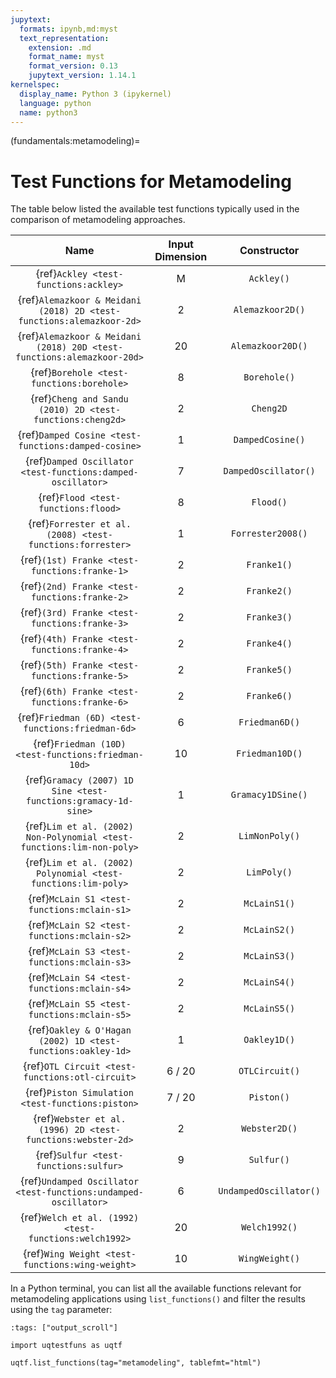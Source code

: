 ```yaml
---
jupytext:
  formats: ipynb,md:myst
  text_representation:
    extension: .md
    format_name: myst
    format_version: 0.13
    jupytext_version: 1.14.1
kernelspec:
  display_name: Python 3 (ipykernel)
  language: python
  name: python3
---
```


(fundamentals:metamodeling)=
# Test Functions for Metamodeling

The table below listed the available test functions typically used
in the comparison of metamodeling approaches.

|                                  Name                                  | Input Dimension |       Constructor       |
|:----------------------------------------------------------------------:|:---------------:|:-----------------------:|
|                 {ref}`Ackley <test-functions:ackley>`                  |        M        |       `Ackley()`        |
|  {ref}`Alemazkoor & Meidani (2018) 2D <test-functions:alemazkoor-2d>`  |        2        |    `Alemazkoor2D()`     |
| {ref}`Alemazkoor & Meidani (2018) 20D <test-functions:alemazkoor-20d>` |       20        |    `Alemazkoor20D()`    |
|               {ref}`Borehole <test-functions:borehole>`                |        8        |      `Borehole()`       |
|       {ref}`Cheng and Sandu (2010) 2D <test-functions:cheng2d>`        |        2        |        `Cheng2D`        |
|          {ref}`Damped Cosine <test-functions:damped-cosine>`           |        1        |    `DampedCosine()`     |
|      {ref}`Damped Oscillator <test-functions:damped-oscillator>`       |        7        |  `DampedOscillator()`   |
|                  {ref}`Flood <test-functions:flood>`                   |        8        |        `Flood()`        |
|       {ref}`Forrester et al. (2008) <test-functions:forrester>`        |        1        |    `Forrester2008()`    |
|             {ref}`(1st) Franke <test-functions:franke-1>`              |        2        |       `Franke1()`       |
|             {ref}`(2nd) Franke <test-functions:franke-2>`              |        2        |       `Franke2()`       |
|             {ref}`(3rd) Franke <test-functions:franke-3>`              |        2        |       `Franke3()`       |
|             {ref}`(4th) Franke <test-functions:franke-4>`              |        2        |       `Franke4()`       |
|             {ref}`(5th) Franke <test-functions:franke-5>`              |        2        |       `Franke5()`       |
|             {ref}`(6th) Franke <test-functions:franke-6>`              |        2        |       `Franke6()`       |
|           {ref}`Friedman (6D) <test-functions:friedman-6d>`            |        6        |     `Friedman6D()`      |
|          {ref}`Friedman (10D) <test-functions:friedman-10d>`           |       10        |     `Friedman10D()`     |
|     {ref}`Gramacy (2007) 1D Sine <test-functions:gramacy-1d-sine>`     |        1        |    `Gramacy1DSine()`    |
| {ref}`Lim et al. (2002) Non-Polynomial <test-functions:lim-non-poly>`  |        2        |     `LimNonPoly()`      |
|     {ref}`Lim et al. (2002) Polynomial <test-functions:lim-poly>`      |        2        |       `LimPoly()`       |
|              {ref}`McLain S1 <test-functions:mclain-s1>`               |        2        |      `McLainS1()`       |
|              {ref}`McLain S2 <test-functions:mclain-s2>`               |        2        |      `McLainS2()`       |
|              {ref}`McLain S3 <test-functions:mclain-s3>`               |        2        |      `McLainS3()`       |
|              {ref}`McLain S4 <test-functions:mclain-s4>`               |        2        |      `McLainS4()`       |
|              {ref}`McLain S5 <test-functions:mclain-s5>`               |        2        |      `McLainS5()`       |
|      {ref}`Oakley & O'Hagan (2002) 1D <test-functions:oakley-1d>`      |        1        |      `Oakley1D()`       |
|            {ref}`OTL Circuit <test-functions:otl-circuit>`             |     6 / 20      |     `OTLCircuit()`      |
|            {ref}`Piston Simulation <test-functions:piston>`            |     7 / 20      |       `Piston()`        |
|      {ref}`Webster et al. (1996) 2D <test-functions:webster-2d>`       |        2        |      `Webster2D()`      |
|                 {ref}`Sulfur <test-functions:sulfur>`                  |        9        |       `Sulfur()`        |
|    {ref}`Undamped Oscillator <test-functions:undamped-oscillator>`     |        6        | `UndampedOscillator()`  |
|         {ref}`Welch et al. (1992) <test-functions:welch1992>`          |       20        |      `Welch1992()`      |
|            {ref}`Wing Weight <test-functions:wing-weight>`             |       10        |     `WingWeight()`      |

In a Python terminal, you can list all the available functions relevant
for metamodeling applications using ``list_functions()`` and filter the results
using the ``tag`` parameter:

```{code-cell} ipython3
:tags: ["output_scroll"]

import uqtestfuns as uqtf

uqtf.list_functions(tag="metamodeling", tablefmt="html")
```
